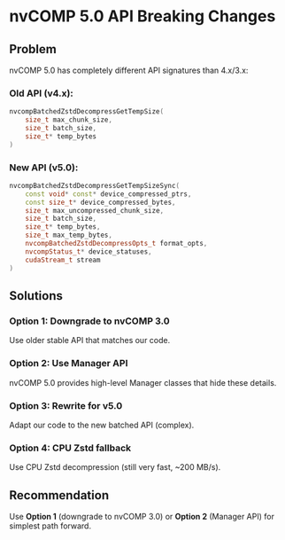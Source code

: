 # nvCOMP 5.0 API Breaking Changes

## Problem
nvCOMP 5.0 has completely different API signatures than 4.x/3.x:

### Old API (v4.x):
```cpp
nvcompBatchedZstdDecompressGetTempSize(
    size_t max_chunk_size,
    size_t batch_size,
    size_t* temp_bytes
)
```

### New API (v5.0):
```cpp
nvcompBatchedZstdDecompressGetTempSizeSync(
    const void* const* device_compressed_ptrs,
    const size_t* device_compressed_bytes,
    size_t max_uncompressed_chunk_size,
    size_t batch_size,
    size_t* temp_bytes,
    size_t max_temp_bytes,
    nvcompBatchedZstdDecompressOpts_t format_opts,
    nvcompStatus_t* device_statuses,
    cudaStream_t stream
)
```

## Solutions

### Option 1: Downgrade to nvCOMP 3.0
Use older stable API that matches our code.

### Option 2: Use Manager API
nvCOMP 5.0 provides high-level Manager classes that hide these details.

### Option 3: Rewrite for v5.0
Adapt our code to the new batched API (complex).

### Option 4: CPU Zstd fallback
Use CPU Zstd decompression (still very fast, ~200 MB/s).

## Recommendation
Use **Option 1** (downgrade to nvCOMP 3.0) or **Option 2** (Manager API) for simplest path forward.

